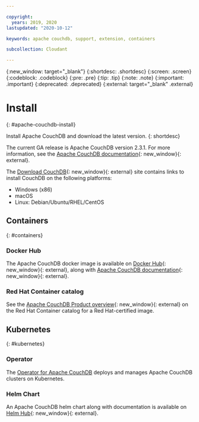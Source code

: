 ```yaml
---

copyright:
  years: 2019, 2020
lastupdated: "2020-10-12"

keywords: apache couchdb, support, extension, containers

subcollection: Cloudant

---
```


{:new_window: target="_blank"}
{:shortdesc: .shortdesc}
{:screen: .screen}
{:codeblock: .codeblock}
{:pre: .pre}
{:tip: .tip}
{:note: .note}
{:important: .important}
{:deprecated: .deprecated}
{:external: target="_blank" .external}

<!-- Acrolinx: 2020-10-12 -->

# Install
{: #apache-couchdb-install}

Install Apache CouchDB and download the latest version. 
{: shortdesc}

The current GA release is Apache CouchDB version 2.3.1. For more information, see the [Apache CouchDB documentation](http://docs.couchdb.org/en/stable/){: new_window}{: external}.  

The [Download CouchDB](http://couchdb.apache.org/#download){: new_window}{: external} site contains links to install CouchDB on the following platforms:

- Windows (x86)
- macOS
- Linux: Debian/Ubuntu/RHEL/CentOS

## Containers
{: #containers}

### Docker Hub

The Apache CouchDB docker image is available on [Docker Hub](https://hub.docker.com/_/couchdb){: new_window}{: external}, along with [Apache CouchDB documentation](https://docs.couchdb.org/en/stable/install/docker.html){: new_window}{: external}. 

### Red Hat Container catalog

See the [Apache CouchDB Product overview](https://access.redhat.com/containers/#/product/a03d4d299abe60e9){: new_window}{: external} on the Red Hat Container catalog for a Red Hat-certified image. 

## Kubernetes
{: #kubernetes}

### Operator

The [Operator for Apache CouchDB](/docs/Cloudant?topic=Cloudant-apache-couchdb-operator) deploys and manages Apache CouchDB clusters on Kubernetes. 

### Helm Chart

An Apache CouchDB helm chart along with documentation is available on [Helm Hub](https://hub.helm.sh/charts/couchdb/couchdb){: new_window}{: external}. 
